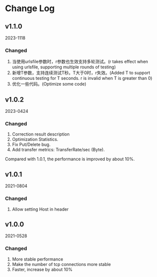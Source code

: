# Change Log

## v1.1.0
2023-1118

### Changed
1. 当使用urlsfile参数时，r参数也生效支持多轮测试。(r takes effect when using urlsfile, supporting multiple rounds of testing)
2. 新增T参数，支持连续测试T秒。T大于0时，r失效。(Added T to support continuous testing for T seconds. r is invalid when T is greater than 0)
3. 优化一些代码。(Optimize some code)

## v1.0.2
2023-0424

### Changed
1. Correction result description
2. Optimization Statistics.
3. Fix Put/Delete bug.
4. Add transfer metrics: TransferRate/sec (Byte).

Compared with 1.0.1, the performance is improved by about 10%.


## v1.0.1
2021-0804

### Changed
1. Allow setting Host in header

## v1.0.0
2021-0528

### Changed
1. More stable performance
2. Make the number of tcp connections more stable
3. Faster, increase by about 10%